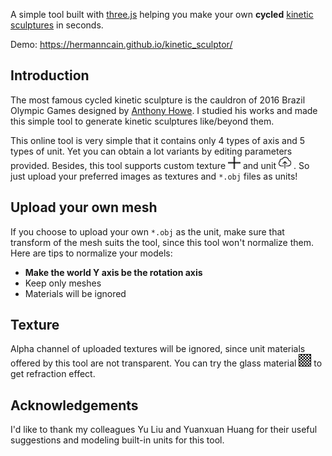 A simple tool built with [three.js](https://threejs.org/) helping you make your own **cycled** [kinetic sculptures](https://en.wikipedia.org/wiki/Kinetic_art) in seconds.

Demo: https://hermanncain.github.io/kinetic_sculptor/

## Introduction

The most famous cycled kinetic sculpture is the cauldron of 2016 Brazil Olympic Games designed by [Anthony Howe](https://www.howeart.net/). I studied his works and made this simple tool to generate kinetic sculptures like/beyond them.

This online tool is very simple that it contains only 4 types of axis and 5 types of unit. Yet you can obtain a lot variants by editing parameters provided. Besides, this tool supports custom texture <img src="css/icons/add.svg" width = "20" height = "20"/> and unit <img src="css/icons/upload.svg" width = "20" height = "20"/> . So just upload your preferred images as textures and `*.obj` files as units!

## Upload your own mesh

If you choose to upload your own `*.obj` as the unit, make sure that transform of the mesh suits the tool, since this tool won't normalize them. Here are tips to normalize your models:
- **Make the world Y axis be the rotation axis**
- Keep only meshes
- Materials will be ignored

## Texture

Alpha channel of uploaded textures will be ignored, since unit materials offered by this tool are not transparent. You can try the glass material <img src="css/icons/glass.svg" width = "20" height = "20"/> to get refraction effect.

## Acknowledgements

I'd like to thank my colleagues Yu Liu and Yuanxuan Huang for their useful suggestions and modeling built-in units for this tool.